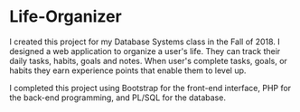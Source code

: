 # Life-Organizer
I created this project for my Database Systems class in the Fall of 2018. I designed a web application to organize a user's life. They can track their daily tasks, habits, goals and notes. When user's complete tasks, goals, or habits they earn experience points that enable them to level up.

I completed this project using Bootstrap for the front-end interface, PHP for the back-end programming, and PL/SQL for the database.
